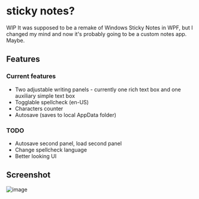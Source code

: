 # sticky notes?

WIP
It was supposed to be a remake of Windows Sticky Notes in WPF, but I changed my mind and now it's probably going to be a custom notes app. Maybe.

## Features

### Current features
* Two adjustable writing panels - currently one rich text box and one auxiliary simple text box
* Togglable spellcheck (en-US)
* Characters counter
* Autosave (saves to local AppData folder)

### TODO
* Autosave second panel, load second panel
* Change spellcheck language
* Better looking UI

## Screenshot

![image](https://github.com/precisepangolin/stickynotesWPF/assets/61357898/116c85c0-320d-4f15-b8c4-89908093d57c)

